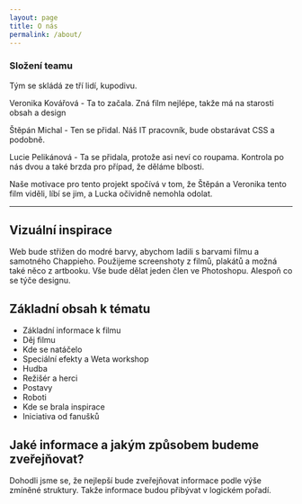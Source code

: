```yaml
---
layout: page
title: O nás
permalink: /about/
---
```


### Složení teamu

Tým se skládá ze tří lidí, kupodivu.

Veronika Kovářová - Ta to začala. Zná film nejlépe, takže má na starosti obsah a design

Štěpán Michal - Ten se přidal. Náš IT pracovník, bude obstarávat CSS a podobně.

Lucie Pelikánová - Ta se přidala, protože asi neví co roupama. Kontrola po nás dvou a také brzda pro případ, že děláme blbosti.

Naše motivace pro tento projekt spočívá v tom, že Štěpán a Veronika tento film viděli, líbí se jim, a Lucka očividně nemohla odolat.

---

## Vizuální inspirace

Web bude střižen do modré barvy, abychom ladili s barvami filmu a samotného Chappieho. Použijeme screenshoty z filmů, plakátů a možná také něco z artbooku. Vše bude dělat jeden člen ve Photoshopu. Alespoň co se týče designu.

## Základní obsah k tématu

+ Základní informace k filmu
+ Děj filmu
+ Kde se natáčelo
+ Speciální efekty a Weta workshop
+ Hudba
+ Režišér a herci
+ Postavy
+ Roboti
+ Kde se brala inspirace
+ Iniciativa od fanušků

## Jaké informace a jakým způsobem budeme zveřejňovat?

Dohodli jsme se, že nejlepší bude zveřejňovat informace podle výše zmíněné struktury. Takže informace budou přibývat v logickém pořadí.
